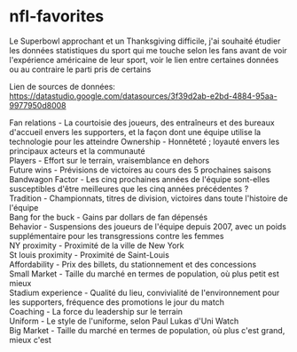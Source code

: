 # nfl-favorites

Le Superbowl approchant et un Thanksgiving difficile, j'ai souhaité étudier les données statistiques du sport qui me touche selon les fans avant de voir l'expérience américaine de leur sport, voir le lien entre certaines données ou au contraire le parti pris de certains

Lien de sources de données: https://datastudio.google.com/datasources/3f39d2ab-e2bd-4884-95aa-9977950d8008

Fan relations - La courtoisie des joueurs, des entraîneurs et des bureaux d'accueil envers les supporters, et la façon dont une équipe utilise la technologie pour les atteindre 
Ownership - Honnêteté ; loyauté envers les principaux acteurs et la communauté                                                            
Players - Effort sur le terrain, vraisemblance en dehors                                                                             
Future wins - Prévisions de victoires au cours des 5 prochaines saisons                                                                                
Bandwagon Factor - Les cinq prochaines années de l'équipe sont-elles susceptibles d'être meilleures que les cinq années précédentes ?                                        
Tradition - Championnats, titres de division, victoires dans toute l'histoire de l'équipe                                                       
Bang for the buck - Gains par dollars de fan dépensés                                                                                
Behavior - Suspensions des joueurs de l'équipe depuis 2007, avec un poids supplémentaire pour les transgressions contre les femmes                           
NY proximity - Proximité de la ville de New York                                                                                                    
St louis proximity -  Proximité de Saint-Louis                                                                                                          
Affordability - Prix des billets, du stationnement et des concessions                                                                     
Small Market - Taille du marché en termes de population, où plus petit est mieux                                              
Stadium experience - Qualité du lieu, convivialité de l'environnement pour les supporters, fréquence des promotions le jour du match                      
Coaching - La force du leadership sur le terrain                                                                                    
Uniform - Le style de l'uniforme, selon Paul Lukas d'Uni Watch                                                   
Big Market - Taille du marché en termes de population, où plus c'est grand, mieux c'est
